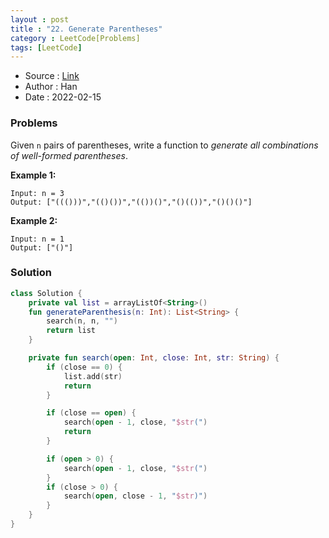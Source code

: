 ```yaml
---
layout : post 
title : "22. Generate Parentheses"
category : LeetCode[Problems]
tags: [LeetCode]
---
```


* Source : [Link](https://leetcode.com/problems/generate-parentheses/)
* Author : Han
* Date   : 2022-02-15

### Problems
Given `n` pairs of parentheses, write a function to *generate all combinations of well-formed parentheses*.

**Example 1:**

```
Input: n = 3
Output: ["((()))","(()())","(())()","()(())","()()()"]

```

**Example 2:**

```
Input: n = 1
Output: ["()"]

```

### Solution

```kotlin
class Solution {
    private val list = arrayListOf<String>()
    fun generateParenthesis(n: Int): List<String> {
        search(n, n, "")
        return list
    }

    private fun search(open: Int, close: Int, str: String) {
        if (close == 0) {
            list.add(str)
            return
        }

        if (close == open) {
            search(open - 1, close, "$str(")
            return
        }

        if (open > 0) {
            search(open - 1, close, "$str(")
        }
        if (close > 0) {
            search(open, close - 1, "$str)")
        }
    }
}
```

